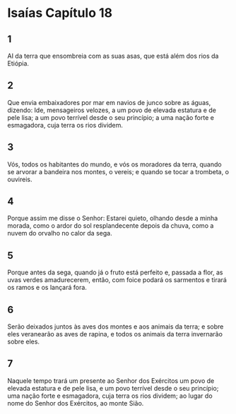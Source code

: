 # Isaías Capítulo 18

## 1
AI da terra que ensombreia com as suas asas, que está além dos rios da Etiópia.

## 2
Que envia embaixadores por mar em navios de junco sobre as águas, dizendo: Ide, mensageiros velozes, a um povo de elevada estatura e de pele lisa; a um povo terrível desde o seu princípio; a uma nação forte e esmagadora, cuja terra os rios dividem.

## 3
Vós, todos os habitantes do mundo, e vós os moradores da terra, quando se arvorar a bandeira nos montes, o vereis; e quando se tocar a trombeta, o ouvireis.

## 4
Porque assim me disse o Senhor: Estarei quieto, olhando desde a minha morada, como o ardor do sol resplandecente depois da chuva, como a nuvem do orvalho no calor da sega.

## 5
Porque antes da sega, quando já o fruto está perfeito e, passada a flor, as uvas verdes amadurecerem, então, com foice podará os sarmentos e tirará os ramos e os lançará fora.

## 6
Serão deixados juntos às aves dos montes e aos animais da terra; e sobre eles veranearão as aves de rapina, e todos os animais da terra invernarão sobre eles.

## 7
Naquele tempo trará um presente ao Senhor dos Exércitos um povo de elevada estatura e de pele lisa, e um povo terrível desde o seu princípio; uma nação forte e esmagadora, cuja terra os rios dividem; ao lugar do nome do Senhor dos Exércitos, ao monte Sião.

